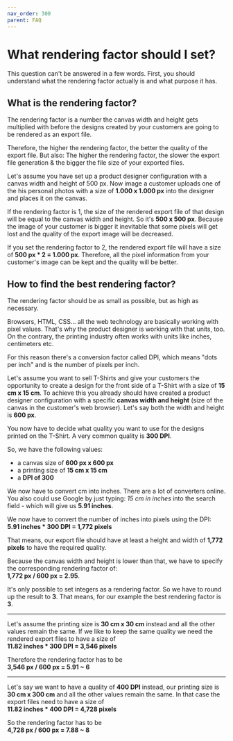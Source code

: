 ```yaml
---
nav_order: 300
parent: FAQ
---
```


# What rendering factor should I set?


This question can't be answered in a few words. First, you should understand what the rendering factor actually is and what purpose it has.

## What is the rendering factor?

The rendering factor is a number the canvas width and height gets multiplied with before the designs created
by your customers are going to be rendered as an export file.

Therefore, the higher the rendering factor, the better the quality of the export file.
But also: The higher the rendering factor, the slower the export file generation & the bigger the file size of your exported files.

Let's assume you have set up a product designer configuration with a canvas width and height of 500 px.
Now image a customer uploads one of the his personal photos with a size of **1.000 x 1.000 px** into the designer and places it on the canvas.

If the rendering factor is 1, the size of the rendered export file of that design will be equal to the canvas width and height. So it's **500 x 500 px**.
Because the image of your customer is bigger it inevitable that some pixels will get lost and the quality of the export image will be decreased.

If you set the rendering factor to 2, the rendered export file will have a size of
**500 px * 2 = 1.000 px**.
Therefore, all the pixel information from your customer's image can be kept and the quality will be better.

## How to find the best rendering factor?

The rendering factor should be as small as possible, but as high as necessary.

Browsers, HTML, CSS... all the web technology are basically working with pixel values. That's why the product designer is working with that units, too.
On the contrary, the printing industry often works with units like inches, centimeters etc. 

For this reason there's a conversion factor called DPI, which means "dots per inch" and is the number of pixels per inch.

Let's assume you want to sell T-Shirts and give your customers the opportunity to create a design for the front side of a T-Shirt
with a size of **15 cm x 15 cm**. 
To achieve this you already should have created  a product designer configuration with a specific **canvas width and height** (size of the canvas in the customer's web browser). 
Let's say both the width and height is **600 px**.

You now have to decide what quality you want to use for the designs printed on the T-Shirt. A very common quality is **300 DPI**.

So, we have the following values:
- a canvas size of **600 px x 600 px**
- a printing size of **15 cm x 15 cm**
- a **DPI of 300**

We now have to convert cm into inches. There are a lot of converters online. You also could use Google by just typing: 
*15 cm in inches* 
into the search field - which will give us **5.91 inches**.

We now have to convert the number of inches into pixels using the DPI:\
**5.91 inches * 300 DPI = 1,772 pixels**

That means, our export file should have at least a height and width of **1,772 pixels** to have the required quality.

Because the canvas width and height is lower than that, we have to specify the corresponding rendering factor of:\
**1,772 px / 600 px = 2.95**.

It's only possible to set integers as a rendering factor. So we have to round up the result to **3**.
That means, for our example the best rendering factor is **3**.

____

Let's assume the printing size is **30 cm x 30 cm** instead and all the other values remain the same.
If we like to keep the same quality we need the rendered export files to have a size of\
**11.82 inches * 300 DPI = 3,546 pixels**

Therefore the rendering factor has to be\
**3,546 px / 600 px = 5.91 ~ 6**

-----

Let's say we want to have a quality of **400 DPI** instead, our printing size is **30 cm x 300 cm** and all the other values remain the same.
In that case the export files need to have a size of\
**11.82 inches * 400 DPI = 4,728 pixels**

So the rendering factor has to be\
**4,728 px / 600 px = 7.88 ~ 8**






